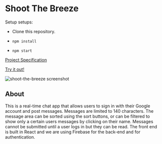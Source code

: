 # Shoot The Breeze

Setup setups:

- Clone this repository.
- `npm install`

- `npm start`


[Project Specification](http://frontend.turing.io/projects/shoot-the-breeze)

[Try it out!](https://shoot-the-breeze-9f4d8.firebaseapp.com/)

![shoot-the-breeze screenshot](https://cloud.githubusercontent.com/assets/14968813/21485665/58cf882c-cb74-11e6-9b8d-8e32ae1ee9b9.png)


## About
This is a real-time chat app that allows users to sign in with their Google account and post messages.  Messages are limited to 140 characters.  The message area can be sorted using the sort buttons, or can be filtered to show only a certain users messages by clicking on their name.  Messages cannot be submitted until a user logs in but they can be read.  The front end is built in React and we are using Firebase for the back-end and for authentication.
